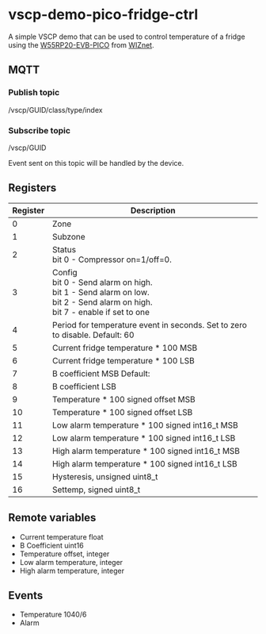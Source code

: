 # vscp-demo-pico-fridge-ctrl
A simple VSCP demo that can be used to control temperature of a fridge using the [W55RP20-EVB-PICO](https://docs.wiznet.io/Product/ioNIC/W55RP20/w55rp20-evb-pico) from [WIZnet](https://docs.wiznet.io).

## MQTT

### Publish topic

/vscp/GUID/class/type/index

### Subscribe topic

/vscp/GUID

Event sent on this topic will be handled by the device.


## Registers

| Register | Description |
| ------ | ----------- |
| 0 | Zone |
| 1 | Subzone |
| 2 | Status <br /> bit 0 - Compressor on=1/off=0. |
| 3 | Config <br /> bit 0 - Send alarm on high.<br /> bit 1 - Send alarm on low.<br /> bit 2 - Send alarm on high.<br /> bit 7 - enable if set to one |
| 4 | Period for temperature event in seconds. Set to zero to disable. Default: 60 |
| 5 | Current fridge temperature * 100 MSB |
| 6 | Current fridge temperature * 100 LSB |
| 7 | B coefficient MSB Default: |
| 8 | B coefficient LSB |
| 9 | Temperature * 100 signed offset MSB |
| 10 | Temperature * 100 signed offset LSB |
| 11 | Low alarm temperature * 100 signed int16_t MSB |
| 12 | Low alarm temperature * 100 signed int16_t LSB |
| 13 | High alarm temperature * 100 signed int16_t MSB |
| 14 | High alarm temperature * 100 signed int16_t LSB |
| 15 | Hysteresis, unsigned uint8_t |
| 16 | Settemp, signed uint8_t |


## Remote variables

  * Current temperature float
  * B Coefficient uint16
  * Temperature offset, integer
  * Low alarm temperature, integer
  * High alarm temperature, integer

## Events

  * Temperature 1040/6
  * Alarm